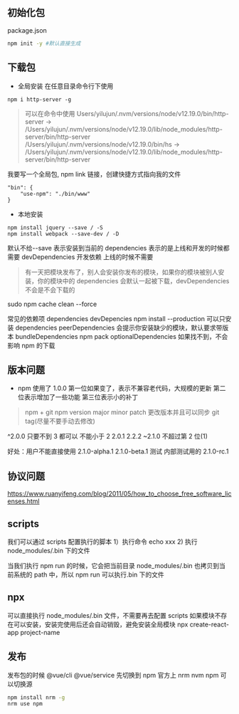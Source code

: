 ## 初始化包

package.json

```bash
npm init -y #默认直接生成
```

## 下载包

-   全局安装 在任意目录命令行下使用

```
npm i http-server -g
```

> 可以在命令中使用
> Users/yilujun/.nvm/versions/node/v12.19.0/bin/http-server -> /Users/yilujun/.nvm/versions/node/v12.19.0/lib/node_modules/http-server/bin/http-server
> /Users/yilujun/.nvm/versions/node/v12.19.0/bin/hs -> /Users/yilujun/.nvm/versions/node/v12.19.0/lib/node_modules/http-server/bin/http-server

我要写一个全局包, npm link 链接，创建快捷方式指向我的文件

```
"bin": {
    "use-npm": "./bin/www"
}
```

-   本地安装

```
npm install jquery --save / -S
npm install webpack --save-dev / -D
```

默认不给--save 表示安装到当前的 dependencies 表示的是上线和开发的时候都需要
devDependencies 开发依赖 上线的时候不需要

> 有一天把模块发布了，别人会安装你发布的模块，如果你的模块被别人安装，你的模块中的
> dependencies 会默认一起被下载，devDependencies 不会是不会下载的

sudo npm cache clean --force

常见的依赖项
dependencies
devDepencies
npm install --production 可以只安装 dependencies
peerDependencies 会提示你安装缺少的模块，默认要求带版本
bundleDependencies npm pack
optionalDependencies 如果找不到，不会影响 npm 的下载

## 版本问题

-   npm 使用了 1.0.0
    第一位如果变了，表示不兼容老代码，大规模的更新
    第二位表示增加了一些功能
    第三位表示小的补丁

> npm + git
> npm version major minor patch 更改版本并且可以同步 git tag(尽量不要手动去修改)

^2.0.0 只要不到 3 都可以 不能小于 2 2.0.1 2.2.2
~2.1.0 不超过第 2 位(1)

好处：用户不能直接使用
2.1.0-alpha.1
2.1.0-beta.1 测试 内部测试用的
2.1.0-rc.1

## 协议问题

https://www.ruanyifeng.com/blog/2011/05/how_to_choose_free_software_licenses.html

## scripts

我们可以通过 scripts 配置执行的脚本
1）执行命令 echo xxx 2) 执行 node_modules/.bin 下的文件

当我们执行 npm run 的时候，它会把当前目录 node_modules/.bin 也拷贝到当前系统的 path 中，所以 npm run 可以执行.bin 下的文件

## npx

可以直接执行 node_modules/.bin 文件，不需要再去配置 scripts
如果模块不存在可以安装，安装完使用后还会自动销毁，避免安装全局模块
npx create-react-app project-name

## 发布

发布包的时候 @vue/cli @vue/service
先切换到 npm 官方上
nrm nvm npm 可以切换源

```bash
npm install nrm -g
nrm use npm
```
